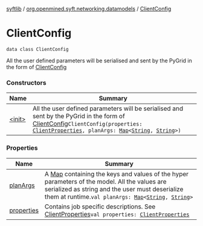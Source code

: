 [syftlib](../../index.md) / [org.openmined.syft.networking.datamodels](../index.md) / [ClientConfig](./index.md)

# ClientConfig

`data class ClientConfig`

All the user defined parameters will be serialised and sent by the PyGrid in the form of [ClientConfig](./index.md)

### Constructors

| Name | Summary |
|---|---|
| [&lt;init&gt;](-init-.md) | All the user defined parameters will be serialised and sent by the PyGrid in the form of [ClientConfig](./index.md)`ClientConfig(properties: `[`ClientProperties`](../-client-properties/index.md)`, planArgs: `[`Map`](https://kotlinlang.org/api/latest/jvm/stdlib/kotlin.collections/-map/index.html)`<`[`String`](https://kotlinlang.org/api/latest/jvm/stdlib/kotlin/-string/index.html)`, `[`String`](https://kotlinlang.org/api/latest/jvm/stdlib/kotlin/-string/index.html)`>)` |

### Properties

| Name | Summary |
|---|---|
| [planArgs](plan-args.md) | A [Map](https://kotlinlang.org/api/latest/jvm/stdlib/kotlin.collections/-map/index.html) containing the keys and values of the hyper parameters of the model. All the values are serialized as string and the user must deserialize them at runtime.`val planArgs: `[`Map`](https://kotlinlang.org/api/latest/jvm/stdlib/kotlin.collections/-map/index.html)`<`[`String`](https://kotlinlang.org/api/latest/jvm/stdlib/kotlin/-string/index.html)`, `[`String`](https://kotlinlang.org/api/latest/jvm/stdlib/kotlin/-string/index.html)`>` |
| [properties](properties.md) | Contains job specific descriptions. See [ClientProperties](../-client-properties/index.md)`val properties: `[`ClientProperties`](../-client-properties/index.md) |
